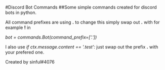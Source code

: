 #Discord Bot Commands
##Some simple commands created for discord bots in python.

All command prefixes are using **.** to change this simply swap out **.** with for example **!** in 

*bot = commands.Bot(command_prefix=['.'])*


I also use *if ctx.message.content == '.test':* just swap out the prefix **.** with your prefered one. 

Created by sinful#4076

